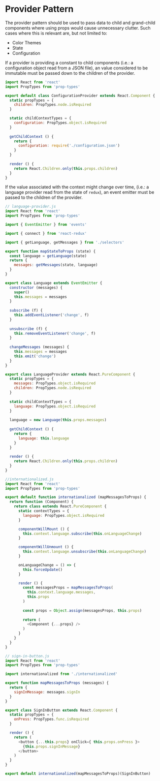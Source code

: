 # Provider Pattern

The provider pattern should be used to pass data to child and grand-child components where using props would cause unnecessary clutter.  Such cases where this is relevant are, but not limited to:
  - Color Themes
  - State
  - Configuration

If a provider is providing a constant to child components (i.e.: a configuration object read from a JSON file), an value considered to be immutable must be passed down to the children of the provider.

```js
import React from 'react'
import PropTypes from 'prop-types'

export default class ConfigurationProvider extends React.Component {
  static propTypes = {
    children: PropTypes.node.isRequired
  }

  static childContextTypes = {
    configuration: PropTypes.object.isRequired
  }
  
  getChildContext () {
    return {
      configuration: require('./configuration.json')
    }
  }
  
  render () {
    return React.Children.only(this.props.children)
  }
}
```

If the value associated with the context might change over time, (i.e.: a language provider read from the state of `redux`), an event emitter must be passed to the children of the provider.

```js
// language-provider.js
import React from 'react'
import PropTypes from 'prop-types'

import { EventEmitter } from 'events'

import { connect } from 'react-redux'

import { getLanguage, getMessages } from './selectors'

export function mapStateToProps (state) {
  const language = getLanguage(state)
  return {
    messages: getMessages(state, language)
  }
}

export class Language extends EventEmitter {
  constructor (messages) {
    super()
    this.messages = messages
  }
  
  subscribe (f) {
    this.addEventListener('change', f)
  }
  
  unsubscribe (f) {
    this.removeEventListener('change', f)
  }
  
  changeMessages (messages) {
    this.messages = messages
    this.emit('change') 
  }
}

export class LanguageProvider extends React.PureComponent {
  static propTypes = {
    messages: PropTypes.object.isRequired
    children: PropTypes.node.isRequired
  }
  
  static childContextTypes = {
    language: PropTypes.object.isRequired
  }
  
  language = new Language(this.props.messages)
  
  getChildContext () {
    return {
      language: this.language
    }
  }
  
  render () {
    return React.Children.only(this.props.children)
  }
}

//internationalized.js
import React from 'react'
import PropTypes from 'prop-types'

export default function internationalized (mapMessagesToProps) {
  return function (Component) {
    return class extends React.PureComponent {
      static contextTypes = {
        language: PropTypes.object.isRequired
      }

      componentWillMount () {
        this.context.language.subscribe(this.onLanguageChange)
      }

      componentWillUnmount () {
        this.context.language.unsubscribe(this.onLanguageChange)
      }

      onLanguageChange = () => {
        this.forceUpdate()
      }

      render () {
        const messagesProps = mapMessagesToProps(
          this.context.language.messages,
          this.props
        )
        
        const props = Object.assign(messagesProps, this.props)
          
        return (
          <Component {...props} />
        )
      }
    }
  }
}

// sign-in-button.js
import React from 'react'
import PropTypes from 'prop-types'

import internationalized from './internationalized'

export function mapMessagesToProps (messages) {
  return {
    signInMessage: messages.signIn
  }
}

export class SignInButton extends React.Component {
  static propTypes = {
    onPress: PropTypes.func.isRequired
  }

  render () {
    return (
      <button {...this.props} onClick={ this.props.onPress }>
        {this.props.signInMessage}
      </button>
    )
  }
}

export default internationalized(mapMessagesToProps)(SignInButton)
```
